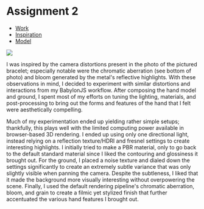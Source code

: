 # Assignment 2

- [Work](https://bennyboy.tech/bab-test-1/)
- [Inspiration](https://loc.gov/resource/ppmsca.30768/)
- [Model](https://www.myminifactory.com/object/3d-print-hand-muscles-69480)

![](https://tile.loc.gov/storage-services/service/pnp/ppmsca/30700/30768v.jpg)

I was inspired by the camera distortions present in the photo of the pictured bracelet; especially notable were the chromatic aberration (see bottom of photo) and bloom generated by the metal's reflective highlights. With these observations in mind, I decided to experiment with similar distortions and interactions from my BabylonJS workflow. After composing the hand model and ground, I spent most of my efforts on tuning the lighting, materials, and post-processing to bring out the forms and features of the hand that I felt were aesthetically compelling.

Much of my experimentation ended up yielding rather simple setups; thankfully, this plays well with the limited computing power available in browser-based 3D rendering. I ended up using only one directional light, instead relying on a reflection texture/HDRI and fresnel settings to create interesting highlights. I initially tried to make a PBR material, only to go back to the default standard material since I liked the contouring and glossiness it brought out. For the ground, I placed a noise texture and dialed down the settings significantly to create an extremely subtle variance that was only slightly visible when panning the camera. Despite the subtleness, I liked that it made the background more visually interesting without overpowering the scene. Finally, I used the default rendering pipeline's chromatic aberration, bloom, and grain to create a filmic yet stylized finish that further accentuated the various hand features I brought out.
